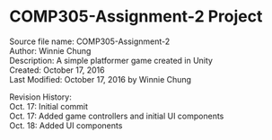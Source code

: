 # COMP305-Assignment-2 Project

Source file name: COMP305-Assignment-2  
Author: Winnie Chung  
Description: A simple platformer game created in Unity  
Created: October 17, 2016  
Last Modified: October 17, 2016 by Winnie Chung  
  
Revision History:  
Oct. 17: Initial commit  
Oct. 17: Added game controllers and initial UI components  
Oct. 18: Added UI components  